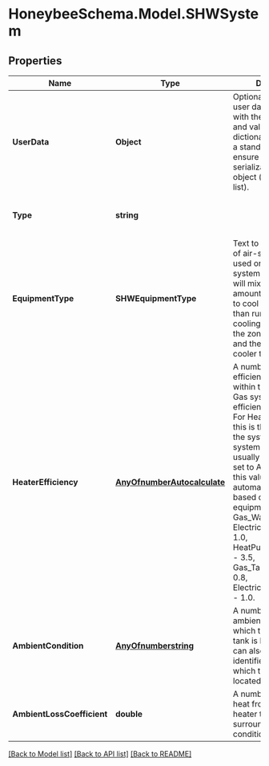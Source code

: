 
# HoneybeeSchema.Model.SHWSystem

## Properties

Name | Type | Description | Notes
------------ | ------------- | ------------- | -------------
**UserData** | **Object** | Optional dictionary of user data associated with the object.All keys and values of this dictionary should be of a standard data type to ensure correct serialization of the object (eg. str, float, int, list). | [optional] 
**Type** | **string** |  | [optional] [readonly] [default to "SHWSystem"]
**EquipmentType** | **SHWEquipmentType** | Text to indicate the type of air-side economizer used on the ideal air system. Economizers will mix in a greater amount of outdoor air to cool the zone (rather than running the cooling system) when the zone needs cooling and the outdoor air is cooler than the zone. | [optional] 
**HeaterEfficiency** | [**AnyOfnumberAutocalculate**](AnyOfnumberAutocalculate.md) | A number for the efficiency of the heater within the system. For Gas systems, this is the efficiency of the burner. For HeatPump systems, this is the rated COP of the system. For electric systems, this should usually be set to 1. If set to Autocalculate, this value will automatically be set based on the equipment_type. Gas_WaterHeater - 0.8, Electric_WaterHeater - 1.0, HeatPump_WaterHeater - 3.5, Gas_TanklessHeater - 0.8, Electric_TanklessHeater - 1.0. | [optional] 
**AmbientCondition** | [**AnyOfnumberstring**](AnyOfnumberstring.md) | A number for the ambient temperature in which the hot water tank is located [C]. This can also be the identifier of a Room in which the tank is located. | [optional] 
**AmbientLossCoefficient** | **double** | A number for the loss of heat from the water heater tank to the surrounding ambient conditions [W/K]. | [optional] [default to 6D]

[[Back to Model list]](../README.md#documentation-for-models)
[[Back to API list]](../README.md#documentation-for-api-endpoints)
[[Back to README]](../README.md)

